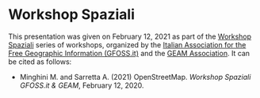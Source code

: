 # Workshop Spaziali
This presentation was given on February 12, 2021 as part of the [Workshop Spaziali](https://www.gfoss.it/index.php/novita/eventi/webinar-geam-gfoss) series of workshops, organized by the [Italian Association for the Free Geographic Information (GFOSS.it)](https://www.gfoss.it/) and the [GEAM Association](https://www.geam.org/).
It can be cited as follows:

* Minghini M. and Sarretta A. (2021) OpenStreetMap. _Workshop Spaziali GFOSS.it & GEAM_, February 12, 2020.
